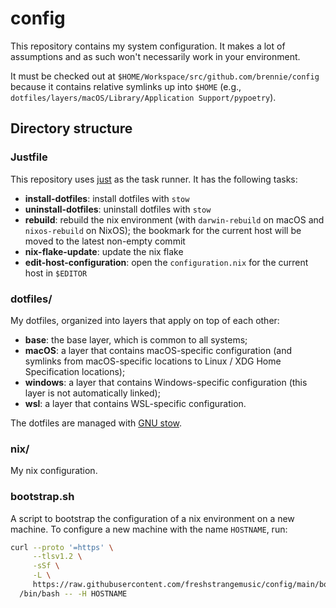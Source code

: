 # config

This repository contains my system configuration. It makes a lot of assumptions and as such won't
necessarily work in your environment.

It must be checked out at `$HOME/Workspace/src/github.com/brennie/config` because it contains
relative symlinks up into `$HOME` (e.g.,
`dotfiles/layers/macOS/Library/Application Support/pypoetry`).

## Directory structure

### Justfile

This repository uses [just][just] as the task runner. It has the following
tasks:

- **install-dotfiles**: install dotfiles with `stow`
- **uninstall-dotfiles**: uninstall dotfiles with `stow`
- **rebuild**: rebuild the nix environment (with `darwin-rebuild` on macOS and `nixos-rebuild` on
  NixOS); the bookmark for the current host will be moved to the latest non-empty commit
- **nix-flake-update**: update the nix flake
- **edit-host-configuration**: open the `configuration.nix` for the current host in `$EDITOR`

### dotfiles/

My dotfiles, organized into layers that apply on top of each other:

- **base**: the base layer, which is common to all systems;
- **macOS**: a layer that contains macOS-specific configuration (and symlinks from macOS-specific
  locations to Linux / XDG Home Specification locations);
- **windows**: a layer that contains Windows-specific configuration (this layer is not
  automatically linked);
- **wsl**: a layer that contains WSL-specific configuration.

The dotfiles are managed with [GNU stow][stow].

### nix/

My nix configuration.

### bootstrap.sh

A script to bootstrap the configuration of a nix environment on a new machine.  To configure a new
machine with the name `HOSTNAME`, run:

```sh
curl --proto '=https' \
     --tlsv1.2 \
     -sSf \
     -L \
     https://raw.githubusercontent.com/freshstrangemusic/config/main/bootstrap.sh | \
  /bin/bash -- -H HOSTNAME
```

[just]: https://github.com/casey/just
[stow]: https://www.gnu.org/software/stow/stow.html
